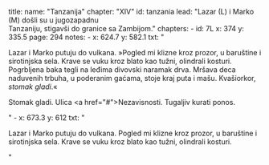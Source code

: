 title: 
    name: "Tanzanija"
    chapter: "XIV"
id: tanzania
lead: "Lazar (L) i Marko (M) došli su u jugozapadnu<br>Tanzaniju, stigavši do granice sa Zambijom."
chapters: 
    - id: 7L
      x: 374
      y: 335.5
      page: 294
notes: 
    - x: 624.7
      y: 582.1
      txt: "<p>Lazar i Marko putuju do vulkana. »Pogled mi klizne kroz prozor, u baruštine i sirotinjska sela. Krave se vuku kroz blato kao tužni, olindrali kosturi. Pogrbljena baka tegli na leđima divovski naramak drva. Mršava deca naduvenih trbuha, u poderanim gaćama, stoje kraj puta i mašu. Kvašiorkor, <em>stomak gladi</em>.«</p><p>Stomak gladi. Ulica <a href=\"#\">Nezavisnosti</a>. Tugaljiv kurati ponos.</p>"
    - x: 673.3
      y: 612
      txt: "<p>Lazar i Marko putuju do vulkana. Pogled mi klizne kroz prozor, u baruštine i sirotinjska sela. Krave se vuku kroz blato kao tužni, olindrali kosturi.</p>"